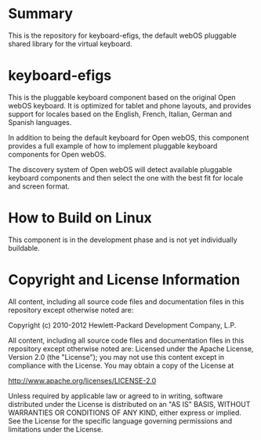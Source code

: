 Summary
=======

This is the repository for keyboard-efigs, the default webOS pluggable shared library for the virtual keyboard.

keyboard-efigs
==============

This is the pluggable keyboard component based on the original Open webOS keyboard. 
It is optimized for tablet and phone layouts, and provides support for locales based on the English, French, Italian, German and Spanish languages.

In addition to being the default keyboard for Open webOS, 
this component provides a full example of how to implement pluggable keyboard components for Open webOS.

The discovery system of Open webOS will detect available pluggable keyboard components and 
then select the one with the best fit for locale and screen format.

How to Build on Linux
=====================

This component is in the development phase and is not yet individually buildable.

# Copyright and License Information

All content, including all source code files and documentation files in this repository except otherwise noted are: 

 Copyright (c) 2010-2012 Hewlett-Packard Development Company, L.P.

All content, including all source code files and documentation files in this repository except otherwise noted are:
Licensed under the Apache License, Version 2.0 (the "License");
you may not use this content except in compliance with the License.
You may obtain a copy of the License at

http://www.apache.org/licenses/LICENSE-2.0

Unless required by applicable law or agreed to in writing, software
distributed under the License is distributed on an "AS IS" BASIS,
WITHOUT WARRANTIES OR CONDITIONS OF ANY KIND, either express or implied.
See the License for the specific language governing permissions and
limitations under the License.
